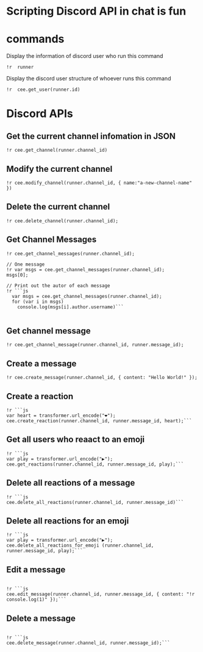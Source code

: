 # Scripting Discord API in chat is fun

# commands

Display the information of discord user who run this command
```
!r  runner
```

Display the discord user structure of whoever runs this command
```
!r  cee.get_user(runner.id)
```

# Discord APIs

## Get the current channel infomation in JSON

```
!r cee.get_channel(runner.channel_id)
```

## Modify the current channel

```
!r cee.modify_channel(runner.channel_id, { name:"a-new-channel-name" })
```

## Delete the current channel

```
!r cee.delete_channel(runner.channel_id);
```

## Get Channel Messages

```
!r cee.get_channel_messages(runner.channel_id);
```

```
// One message
!r var msgs = cee.get_channel_messages(runner.channel_id);
msgs[0];
```

```
// Print out the autor of each message
!r ```js
  var msgs = cee.get_channel_messages(runner.channel_id);
  for (var i in msgs)
    console.log(msgs[i].author.username)```
 
```

## Get channel message
```
!r cee.get_channel_message(runner.channel_id, runner.message_id);
```

## Create a message
```
!r cee.create_message(runner.channel_id, { content: "Hello World!" });
```

## Create a reaction
```
!r ```js
var heart = transformer.url_encode("❤️");
cee.create_reaction(runner.channel_id, runner.message_id, heart);```

```


## Get all users who reaact to an emoji
```
!r ```js
var play = transformer.url_encode("▶️");
cee.get_reactions(runner.channel_id, runner.message_id, play);```

```

## Delete all reactions of a message
```
!r ```js
cee.delete_all_reactions(runner.channel_id, runner.message_id)```

```

## Delete all reactions for an emoji
```
!r ```js
var play = transformer.url_encode("▶️");
cee.delete_all_reactions_for_emoji (runner.channel_id, runner.message_id, play);```

```

## Edit a message
```

!r ```js
cee.edit_message(runner.channel_id, runner.message_id, { content: "!r console.log(1)" });```

```

## Delete a message
```

!r ```js
cee.delete_message(runner.channel_id, runner.message_id);```

```
